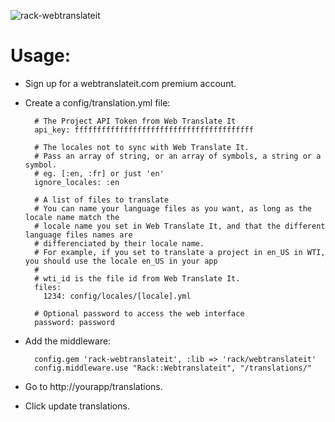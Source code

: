 ![rack-webtranslateit](http://s3.amazonaws.com:80/edouard.baconfile.com/rack-webtranslateit.png)

# Usage:

* Sign up for a webtranslateit.com premium account.
* Create a config/translation.yml file:

        # The Project API Token from Web Translate It
        api_key: ffffffffffffffffffffffffffffffffffffffff
        
        # The locales not to sync with Web Translate It.
        # Pass an array of string, or an array of symbols, a string or a symbol.
        # eg. [:en, :fr] or just 'en'
        ignore_locales: :en
        
        # A list of files to translate
        # You can name your language files as you want, as long as the locale name match the
        # locale name you set in Web Translate It, and that the different language files names are
        # differenciated by their locale name.
        # For example, if you set to translate a project in en_US in WTI, you should use the locale en_US in your app
        #
        # wti_id is the file id from Web Translate It.
        files:
          1234: config/locales/[locale].yml
        
        # Optional password to access the web interface
        password: password

* Add the middleware:

        config.gem 'rack-webtranslateit', :lib => 'rack/webtranslateit'
        config.middleware.use "Rack::Webtranslateit", "/translations/"

* Go to http://yourapp/translations.
* Click update translations.
